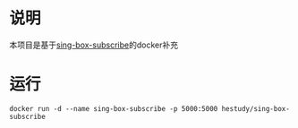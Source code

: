 # 说明

本项目是基于[sing-box-subscribe](https://github.com/Toperlock/sing-box-subscribe)的docker补充

# 运行

```shell
docker run -d --name sing-box-subscribe -p 5000:5000 hestudy/sing-box-subscribe
```